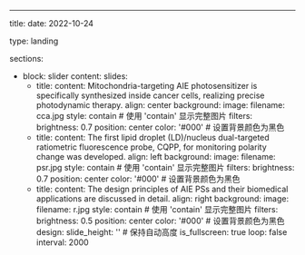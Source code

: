 ---
title:
date: 2022-10-24

type: landing

sections:
  - block: slider
    content:
      slides:
      - title:
        content: Mitochondria-targeting AIE photosensitizer is specifically synthesized inside cancer cells, realizing precise photodynamic therapy.
        align: center
        background:
          image:
            filename: cca.jpg
            style: contain  # 使用 'contain' 显示完整图片
            filters:
              brightness: 0.7
          position: center
          color: '#000'  # 设置背景颜色为黑色
      - title:
        content: The first lipid droplet (LD)/nucleus dual-targeted ratiometric fluorescence probe, CQPP, for monitoring polarity change was developed.
        align: left
        background:
          image:
            filename: psr.jpg
            style: contain  # 使用 'contain' 显示完整图片
            filters:
              brightness: 0.7
          position: center
          color: '#000'  # 设置背景颜色为黑色
      - title:
        content: The design principles of AIE PSs and their biomedical applications are discussed in detail.
        align: right
        background:
          image:
            filename: r.jpg
            style: contain  # 使用 'contain' 显示完整图片
            filters:
              brightness: 0.5
          position: center
          color: '#000'  # 设置背景颜色为黑色
    design:
      slide_height: ''  # 保持自动高度
      is_fullscreen: true
      loop: false
      interval: 2000
